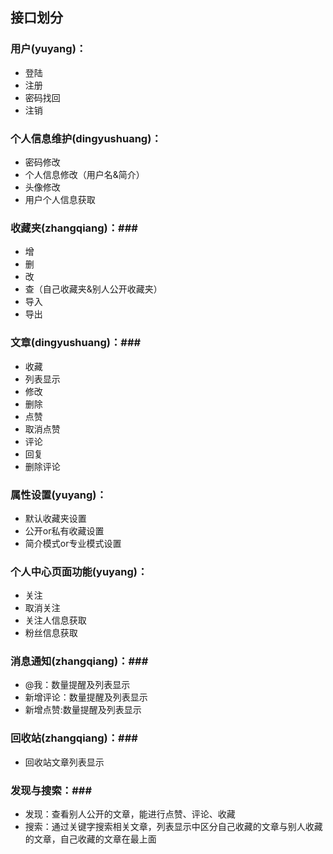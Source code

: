 ## 接口划分 ##

### 用户(yuyang)： ###

- 登陆
- 注册
- 密码找回
- 注销

### 个人信息维护(dingyushuang)： ###

- 密码修改
- 个人信息修改（用户名&简介）
- 头像修改
- 用户个人信息获取

### 收藏夹(zhangqiang)：###

- 增
- 删
- 改
- 查（自己收藏夹&别人公开收藏夹）
- 导入
- 导出

### 文章(dingyushuang)：###

- 收藏
- 列表显示
- 修改
- 删除
- 点赞
- 取消点赞
- 评论
- 回复
- 删除评论

### 属性设置(yuyang)： ###

- 默认收藏夹设置
- 公开or私有收藏设置
- 简介模式or专业模式设置

### 个人中心页面功能(yuyang)： ###

- 关注
- 取消关注
- 关注人信息获取
- 粉丝信息获取

### 消息通知(zhangqiang)：###

- @我：数量提醒及列表显示
- 新增评论：数量提醒及列表显示
- 新增点赞:数量提醒及列表显示

### 回收站(zhangqiang)：###

- 回收站文章列表显示

### 发现与搜索：###

- 发现：查看别人公开的文章，能进行点赞、评论、收藏
- 搜索：通过关键字搜索相关文章，列表显示中区分自己收藏的文章与别人收藏的文章，自己收藏的文章在最上面